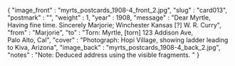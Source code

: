 {
  "image_front" : "myrts_postcards_1908-4_front_2.jpg",
  "slug" : "card013",
  "postmark" : "",
  "weight" : 1,
  "year" : 1908,
  "message" : "Dear Myrtle,<br>Having fine time. Sincerely Marjorie; Winchester Kansas [?] W. R. Curry",
  "from" : "Marjorie",
  "to" : "Torn: Myrtle, [torn] 123 Addison Ave,<br>Palo Alto, Cal",
  "cover" : "Photograph: Hopi Village, showing ladder leading to Kiva, Arizona",
  "image_back" : "myrts_postcards_1908-4_back_2.jpg",
  "notes" : "Note: Deduced address using the visible fragments. "
}
